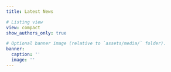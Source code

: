 ```yaml
---
title: Latest News

# Listing view
view: compact
show_authors_only: true

# Optional banner image (relative to `assets/media/` folder).
banner:
  caption: ''
  image: ''
---
```

